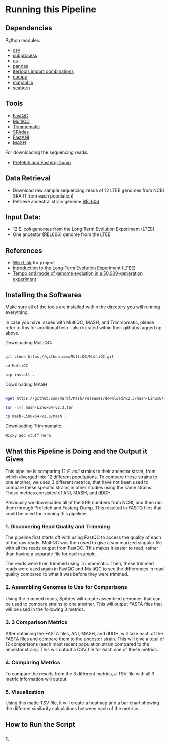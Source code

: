 # Running this Pipeline

## Dependencies
Python modules:
* [csv](https://docs.python.org/3/library/csv.html)
* [subprocess](https://docs.python.org/3/library/subprocess.html)
* [os](https://docs.python.org/3/library/os.html)
* [pandas](https://pandas.pydata.org/)
* [itertools import combinations](https://docs.python.org/3/library/itertools.html)
* [numpy](https://numpy.org/)
* [matplotlib](https://matplotlib.org/stable/)
* [seaborn](https://github.com/mwaskom/seaborn)

## Tools
* [FastQC](https://github.com/s-andrews/FastQC)
* [MultiQC](https://github.com/MultiQC/MultiQC)
* [Trimmomatic](https://github.com/timflutre/trimmomatic)
* [SPAdes](https://github.com/ablab/spades)
* [FastANI](https://github.com/ParBLiSS/FastANI)
* [MASH](https://github.com/marbl/mash)

For downloading the sequencing reads:
* [Prefetch and Fasterq-Dump](https://github.com/ncbi/sra-tools/wiki/08.-prefetch-and-fasterq-dump)

## Data Retrieval 
* Download raw sample sequencing reads of 12 LTEE genomes from NCBI SRA (1 from each population)
* Retrieve ancestral strain genome [REL606](https://www.ncbi.nlm.nih.gov/nuccore/NC_012967.1)

## Input Data:
* 12 _E. coli_ genomes from the Long Term Evolution Experiment (LTEE)
* One ancestor (REL606) genome from the LTEE
## References 
* [Wiki Link](https://github.com/lexrex333/Ecoli-Project1/wiki) for project 
* [Introduction to the Long-Term Evolution Experiment (LTEE)](https://the-ltee.org/about/) 
* [Tempo and mode of genome evolution in a 50,000-generation experiment](https://www.nature.com/articles/nature18959)

## Installing the Softwares
Make sure all of the tools are installed within the directory you will running everything. 

In case you have issues with MultiQC, MASH, and Trimmomatic, please refer to this for additional help - also located within their githubs tagged up above. 

Downloading MultiQC: 
```bash

git clone https://github.com/MultiQC/MultiQC.git

cd MultiQC

pip install .
```

Downloading MASH:
```bash

wget https://github.com/marbl/Mash/releases/download/v2.3/mash-Linux64-v2.3.tar

tar -xvf mash-Linux64-v2.3.tar

cp mash-Linux64-v2.3/mash .
```

Downloading Trimmomatic:
```bash
Micky add stuff here.
```
## What this Pipeline is Doing and the Output it Gives
This pipeline is comparing 12 _E. coli_ strains to their ancestor strain, from which diverged into 12 different populations. To compare these strains to one another, we used 3 different metrics, that have not been used to compare these specific strains in other studies using the same strains. These metrics consisted of ANI, MASH, and dDDH. 

Previously we downloaded all of the SRR numbers from NCBI, and then ran them through Prefetch and Fasterq-Dump. This resulted in FASTQ files that could be used for running this pipeline. 

### 1. Discovering Read Quality and Trimming
The pipeline first starts off with using FastQC to access the quality of each of the raw reads. MultiQC was then used to give a summarized singular file with all the reads output from FastQC. This makes it easier to read, rather than having a separate file for each sample. 

The reads were then trimmed using Trimmomatic. Then, these trimmed reads were used again in FastQC and MultiQC to see the differences in read quality compared to what it was before they were trimmed. 

### 2. Assembling Genomes to Use for Comparisons
Using the trimmed reads, SpAdes will create assembled genomes that can be used to compare strains to one another. This will output FASTA files that will be used in the following 3 metrics. 

### 3. 3 Comparison Metrics
After obtaining the FASTA files, ANI, MASH, and dDDH, will take each of the FASTA files and compare them to the ancestor strain. This will give a total of 12 comparisons (each most recent population strain compared to the ancestor strain). This will output a CSV file for each one of these metrics. 

### 4. Comparing Metrics
To compare the results from the 3 different metrics, a TSV file with all 3 metric information will output.

### 5. Visualization
Using this made TSV file, it will create a heatmap and a bar chart showing the different similarity calculations between each of the metrics.

## How to Run the Script

### 1. 




